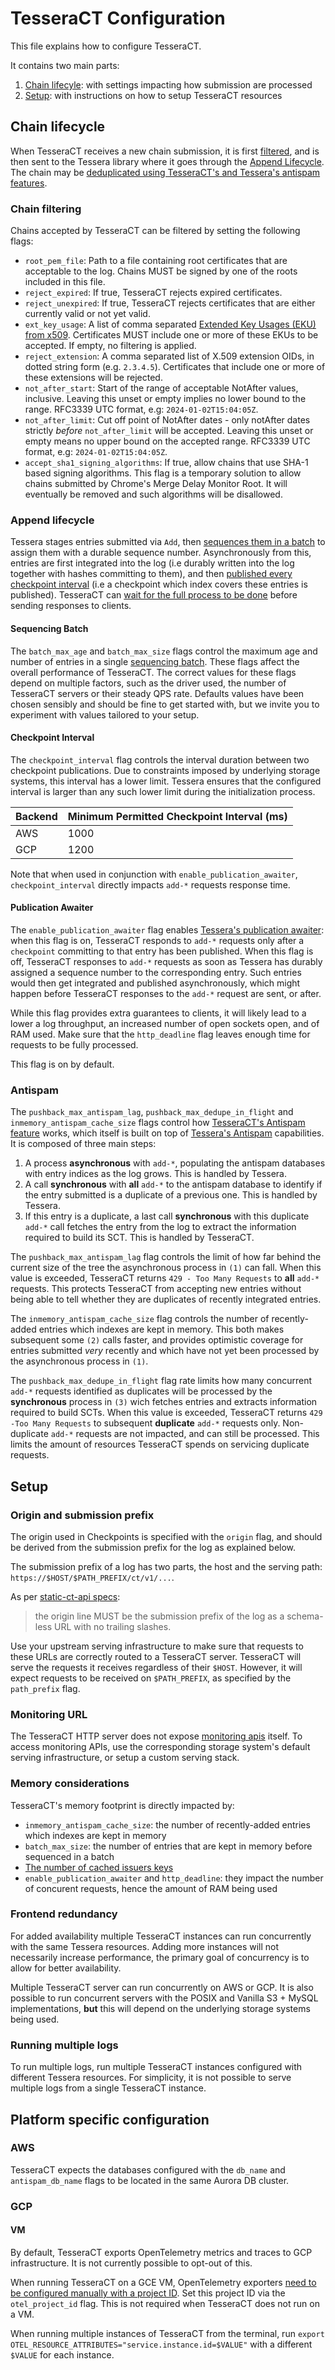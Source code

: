 # TesseraCT Configuration

This file explains how to configure TesseraCT.

It contains two main parts:

 1. [Chain lifecyle](#chain-lifecycle): with settings impacting how submission
 are processed
 2. [Setup](#setup): with instructions on how to setup TesseraCT resources

## Chain lifecycle

When TesseraCT receives a new chain submission, it is first
[filtered](#chain-filtering), and is then sent to the Tessera library where it goes
through the [Append Lifecycle](#append-lifecycle).
The chain may be [deduplicated using TesseraCT's and Tessera's antispam features](#antispam).

### Chain filtering

Chains accepted by TesseraCT can be filtered by setting the following flags:

- `root_pem_file`: Path to a file containing root certificates that are
acceptable to the log. Chains MUST be signed by one of the roots included in
this file.
- `reject_expired`: If true, TesseraCT rejects expired certificates.
- `reject_unexpired`: If true, TesseraCT rejects certificates that are either
currently valid or not yet valid.
- `ext_key_usage`: A list of comma separated [Extended Key Usages (EKU) from x509](https://pkg.go.dev/crypto/x509#ExtKeyUsage).
Certificates MUST include one or more of these EKUs to be accepted. If empty, no
filtering is applied.
- `reject_extension`: A comma separated list of X.509 extension OIDs, in dotted
string form (e.g. `2.3.4.5`). Certificates that include one or more of these extensions
will be rejected.
- `not_after_start`: Start of the range of acceptable NotAfter values,
inclusive. Leaving this unset or empty implies no lower bound to the range.
RFC3339 UTC format, e.g: `2024-01-02T15:04:05Z`.
- `not_after_limit`: Cut off point of NotAfter dates - only notAfter dates
strictly _before_ `not_after_limit` will be accepted. Leaving this unset or empty
means no upper bound on the accepted range. RFC3339 UTC format, e.g:
`2024-01-02T15:04:05Z`.
- `accept_sha1_signing_algorithms`: If true, allow chains that use SHA-1 based
signing algorithms. This flag is a temporary solution to allow chains submitted
by Chrome's Merge Delay Monitor Root. It will eventually be removed and such algorithms
will be disallowed.

### Append lifecycle

Tessera stages entries submitted via `Add`, then [sequences them in a batch](#sequencing-batch)
to assign them with a durable sequence number. Asynchronously from this, entries
are first integrated into the log (i.e durably written into the log together with
hashes committing to them), and then [published every checkpoint interval](#checkpoint-interval)
(i.e a checkpoint which index covers these entries is published). TesseraCT
can [wait for the full process to be done](#publication-awaiter) before sending
responses to clients.

#### Sequencing Batch

The `batch_max_age` and `batch_max_size` flags control the maximum age and number
of entries in a single [sequencing batch](https://github.com/transparency-dev/tessera?tab=readme-ov-file#sequencing).
These flags affect the overall performance of TesseraCT. The correct values for
these flags depend on multiple factors, such as the driver used, the number
of TesseraCT servers or their steady QPS rate. Defaults values have been chosen sensibly
and should be fine to get started with, but we invite you to experiment with values
tailored to your setup.

#### Checkpoint Interval

The `checkpoint_interval` flag controls the interval duration between two
checkpoint publications. Due to constraints imposed by underlying storage
systems, this interval has a lower limit. Tessera ensures that the configured
interval is larger than any such lower limit during the initialization process.

| Backend | Minimum Permitted Checkpoint Interval (ms) |
| ------- | ------------------------------------------ |
| AWS     | 1000                                       |
| GCP     | 1200                                       |

Note that when used in conjunction with `enable_publication_awaiter`, `checkpoint_interval`
directly impacts `add-*` requests response time.

#### Publication Awaiter

The `enable_publication_awaiter` flag enables [Tessera's publication awaiter](https://github.com/transparency-dev/tessera?tab=readme-ov-file#synchronous-publication):
when this flag is on, TesseraCT responds to `add-*` requests only after a
`checkpoint` committing to that entry has been published. When this flag is off,
TesseraCT responses to `add-*` requests as soon as Tessera has durably assigned a
sequence number to the corresponding entry. Such entries would then get integrated
and published asynchronously, which might happen before TesseraCT responses to the
`add-*` request are sent, or after.

While this flag provides extra guarantees to clients, it will likely lead to a
lower a log throughput, an increased number of open sockets open, and of RAM
used. Make sure that the `http_deadline` flag leaves enough time for requests
to be fully processed.

This flag is on by default.

### Antispam

The `pushback_max_antispam_lag`, `pushback_max_dedupe_in_flight` and
`inmemory_antispam_cache_size` flags control how [TesseraCT's Antispam
feature](./architecture.md#antispam) works, which itself is built on top of
[Tessera's Antispam](https://github.com/transparency-dev/tessera?tab=readme-ov-file#antispam)
capabilities. It is composed of three main steps:

1. A process **asynchronous** with `add-*`, populating the antispam databases
with entry indices as the log grows. This is handled by Tessera.
2. A call **synchronous** with **all** `add-*` to the antispam database to
identify if the entry submitted is a duplicate of a previous one. This is
handled by Tessera.
3. If this entry is a duplicate, a last call **synchronous** with this duplicate
`add-*` call fetches the entry from the log to extract the information required
to build its SCT. This is handled by TesseraCT.

The `pushback_max_antispam_lag` flag controls the limit of how far behind the
current size of the tree the asynchronous process in `(1)` can fall.
When this value is exceeded, TesseraCT returns `429 - Too Many Requests` to
**all** `add-*` requests. This protects TesseraCT from accepting new entries
without being able to tell whether they are duplicates of recently integrated
entries.

The `inmemory_antispam_cache_size` flag controls the number of recently-added
entries which indexes are kept in memory.  This both makes subsequent some `(2)`
calls faster, and provides optimistic coverage for entries submitted _very_
recently and which have not yet been processed by the asynchronous process in
`(1)`.

The `pushback_max_dedupe_in_flight` flag rate limits how many concurrent `add-*`
requests identified as duplicates will be processed by the
**synchronous** process in `(3)` wich fetches entries and extracts information
required to build SCTs. When this value is exceeded, TesseraCT returns
`429 -Too Many Requests` to subsequent **duplicate** `add-*` requests only.
Non-duplicate `add-*` requests are not impacted, and can still be processed.
This limits the amount of resources TesseraCT spends on servicing duplicate
requests.

## Setup

### Origin and submission prefix

The origin used in Checkpoints is specified with the `origin` flag, and should
be derived from the submission prefix for the log as explained below.

The submission prefix of a log has two parts, the host and the serving path:
`https://$HOST/$PATH_PREFIX/ct/v1/...`.

As per [static-ct-api specs](https://c2sp.org/static-ct-api):
> the origin line
MUST be the submission prefix of the log as a schema-less URL with no trailing
slashes.

Use your upstream serving infrastructure to make sure that requests to these
URLs are correctly routed to a TesseraCT server. TesseraCT will serve the
requests it receives regardless of their `$HOST`. However, it will expect
requests to be received on `$PATH_PREFIX`, as specified by the `path_prefix` flag.

### Monitoring URL

The TesseraCT HTTP server does not expose [monitoring apis](https://github.com/C2SP/C2SP/blob/main/static-ct-api.md#monitoring-apis)
itself. To access monitoring APIs, use the corresponding storage system's
default serving infrastructure, or setup a custom serving stack.

### Memory considerations

TesseraCT's memory footprint is directly impacted by:

- `inmemory_antispam_cache_size`: the number of recently-added entries which indexes
are kept in memory
- `batch_max_size`: the number of entries that are kept in memory before
sequenced in a batch
- [The number of cached issuers keys](https://github.com/transparency-dev/tesseract/blob/main/storage/storage.go)
- `enable_publication_awaiter` and `http_deadline`: they impact the number of
concurent requests, hence the amount of RAM being used

### Frontend redundancy

For added availability multiple TesseraCT instances can run concurrently with the
same Tessera resources. Adding more instances will not necessarily increase
performance, the primary goal of concurrency is to allow for better
availability.

Multiple TesseraCT server can run concurrently on AWS or GCP. It is also
possible to run concurrent servers with the POSIX and Vanilla S3 + MySQL
implementations, **but** this will depend on the underlying storage systems
being used.

### Running multiple logs

To run multiple logs, run multiple TesseraCT instances configured with different
Tessera resources. For simplicity, it is not possible to serve multiple logs
from a single TesseraCT instance.

## Platform specific configuration

### AWS

TesseraCT expects the databases configured with the `db_name` and
`antispam_db_name` flags to be located in the same Aurora DB cluster.

### GCP

#### VM

By default, TesseraCT exports OpenTelemetry metrics and traces to GCP
infrastructure. It is not currently possible to opt-out of this.

When running TesseraCT on a GCE VM, OpenTelemetry exporters
[need to be configured manually with a project ID](https://github.com/GoogleCloudPlatform/opentelemetry-operations-go/blob/main/exporter/metric/README.md#authentication).
Set this project ID via the `otel_project_id` flag. This is not required when
TesseraCT does not run on a VM.

When running multiple instances of TesseraCT from the terminal, run
`export OTEL_RESOURCE_ATTRIBUTES="service.instance.id=$VALUE"` with a different
`$VALUE` for each instance.
